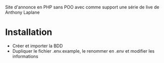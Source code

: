 Site d'annonce en PHP sans POO avec comme support une série de live de Anthony Laplane

# Installation
- Créer et importer la BDD
- Dupliquer le fichier .env.example, le renommer en .env et modifier les informations